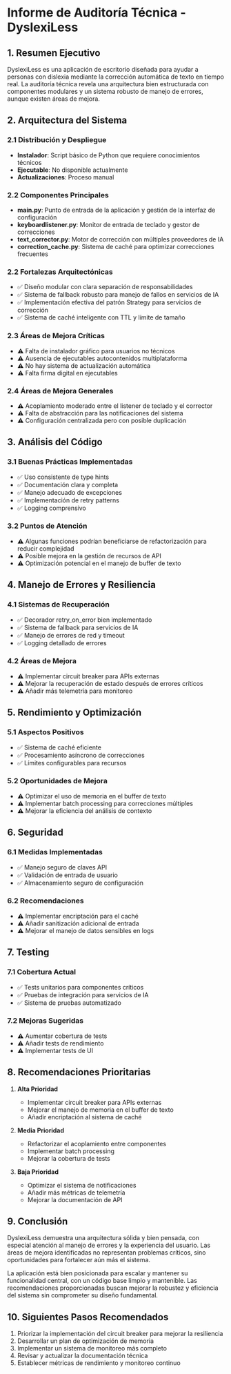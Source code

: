 # Informe de Auditoría Técnica - DyslexiLess

## 1. Resumen Ejecutivo

DyslexiLess es una aplicación de escritorio diseñada para ayudar a personas con dislexia mediante la corrección automática de texto en tiempo real. La auditoría técnica revela una arquitectura bien estructurada con componentes modulares y un sistema robusto de manejo de errores, aunque existen áreas de mejora.

## 2. Arquitectura del Sistema

### 2.1 Distribución y Despliegue
- **Instalador**: Script básico de Python que requiere conocimientos técnicos
- **Ejecutable**: No disponible actualmente
- **Actualizaciones**: Proceso manual

### 2.2 Componentes Principales
- **main.py**: Punto de entrada de la aplicación y gestión de la interfaz de configuración
- **keyboardlistener.py**: Monitor de entrada de teclado y gestor de correcciones
- **text_corrector.py**: Motor de corrección con múltiples proveedores de IA
- **correction_cache.py**: Sistema de caché para optimizar correcciones frecuentes

### 2.2 Fortalezas Arquitectónicas
- ✅ Diseño modular con clara separación de responsabilidades
- ✅ Sistema de fallback robusto para manejo de fallos en servicios de IA
- ✅ Implementación efectiva del patrón Strategy para servicios de corrección
- ✅ Sistema de caché inteligente con TTL y límite de tamaño

### 2.3 Áreas de Mejora Críticas
- ⚠️ Falta de instalador gráfico para usuarios no técnicos
- ⚠️ Ausencia de ejecutables autocontenidos multiplataforma
- ⚠️ No hay sistema de actualización automática
- ⚠️ Falta firma digital en ejecutables

### 2.4 Áreas de Mejora Generales
- ⚠️ Acoplamiento moderado entre el listener de teclado y el corrector
- ⚠️ Falta de abstracción para las notificaciones del sistema
- ⚠️ Configuración centralizada pero con posible duplicación

## 3. Análisis del Código

### 3.1 Buenas Prácticas Implementadas
- ✅ Uso consistente de type hints
- ✅ Documentación clara y completa
- ✅ Manejo adecuado de excepciones
- ✅ Implementación de retry patterns
- ✅ Logging comprensivo

### 3.2 Puntos de Atención
- ⚠️ Algunas funciones podrían beneficiarse de refactorización para reducir complejidad
- ⚠️ Posible mejora en la gestión de recursos de API
- ⚠️ Optimización potencial en el manejo de buffer de texto

## 4. Manejo de Errores y Resiliencia

### 4.1 Sistemas de Recuperación
- ✅ Decorador retry_on_error bien implementado
- ✅ Sistema de fallback para servicios de IA
- ✅ Manejo de errores de red y timeout
- ✅ Logging detallado de errores

### 4.2 Áreas de Mejora
- ⚠️ Implementar circuit breaker para APIs externas
- ⚠️ Mejorar la recuperación de estado después de errores críticos
- ⚠️ Añadir más telemetría para monitoreo

## 5. Rendimiento y Optimización

### 5.1 Aspectos Positivos
- ✅ Sistema de caché eficiente
- ✅ Procesamiento asíncrono de correcciones
- ✅ Límites configurables para recursos

### 5.2 Oportunidades de Mejora
- ⚠️ Optimizar el uso de memoria en el buffer de texto
- ⚠️ Implementar batch processing para correcciones múltiples
- ⚠️ Mejorar la eficiencia del análisis de contexto

## 6. Seguridad

### 6.1 Medidas Implementadas
- ✅ Manejo seguro de claves API
- ✅ Validación de entrada de usuario
- ✅ Almacenamiento seguro de configuración

### 6.2 Recomendaciones
- ⚠️ Implementar encriptación para el caché
- ⚠️ Añadir sanitización adicional de entrada
- ⚠️ Mejorar el manejo de datos sensibles en logs

## 7. Testing

### 7.1 Cobertura Actual
- ✅ Tests unitarios para componentes críticos
- ✅ Pruebas de integración para servicios de IA
- ✅ Sistema de pruebas automatizado

### 7.2 Mejoras Sugeridas
- ⚠️ Aumentar cobertura de tests
- ⚠️ Añadir tests de rendimiento
- ⚠️ Implementar tests de UI

## 8. Recomendaciones Prioritarias

1. **Alta Prioridad**
   - Implementar circuit breaker para APIs externas
   - Mejorar el manejo de memoria en el buffer de texto
   - Añadir encriptación al sistema de caché

2. **Media Prioridad**
   - Refactorizar el acoplamiento entre componentes
   - Implementar batch processing
   - Mejorar la cobertura de tests

3. **Baja Prioridad**
   - Optimizar el sistema de notificaciones
   - Añadir más métricas de telemetría
   - Mejorar la documentación de API

## 9. Conclusión

DyslexiLess demuestra una arquitectura sólida y bien pensada, con especial atención al manejo de errores y la experiencia del usuario. Las áreas de mejora identificadas no representan problemas críticos, sino oportunidades para fortalecer aún más el sistema.

La aplicación está bien posicionada para escalar y mantener su funcionalidad central, con un código base limpio y mantenible. Las recomendaciones proporcionadas buscan mejorar la robustez y eficiencia del sistema sin comprometer su diseño fundamental.

## 10. Siguientes Pasos Recomendados

1. Priorizar la implementación del circuit breaker para mejorar la resiliencia
2. Desarrollar un plan de optimización de memoria
3. Implementar un sistema de monitoreo más completo
4. Revisar y actualizar la documentación técnica
5. Establecer métricas de rendimiento y monitoreo continuo
